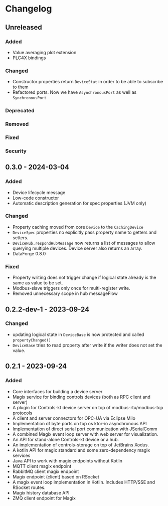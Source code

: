# Changelog

## Unreleased

### Added
- Value averaging plot extension
- PLC4X bindings

### Changed
- Constructor properties return `DeviceStat` in order to be able to subscribe to them
- Refactored ports. Now we have `AsynchronousPort` as well as `SynchronousPort`

### Deprecated

### Removed

### Fixed

### Security

## 0.3.0 - 2024-03-04

### Added

- Device lifecycle message
- Low-code constructor
- Automatic description generation for spec properties (JVM only)

### Changed

- Property caching moved from core `Device` to the `CachingDevice`
- `DeviceSpec` properties no explicitly pass property name to getters and setters.
- `DeviceHub.respondHubMessage` now returns a list of messages to allow querying multiple devices. Device server also returns an array.
- DataForge 0.8.0

### Fixed

- Property writing does not trigger change if logical state already is the same as value to be set.
- Modbus-slave triggers only once for multi-register write.
- Removed unnecessary scope in hub messageFlow

## 0.2.2-dev-1 - 2023-09-24

### Changed

- updating logical state in `DeviceBase` is now protected and called `propertyChanged()`
- `DeviceBase` tries to read property after write if the writer does not set the value.

## 0.2.1 - 2023-09-24

### Added

- Core interfaces for building a device server
- Magix service for binding controls devices (both as RPC client and server)
- A plugin for Controls-kt device server on top of modbus-rtu/modbus-tcp protocols
- A client and server connectors for OPC-UA via Eclipse Milo
- Implementation of byte ports on top os ktor-io asynchronous API
- Implementation of direct serial port communication with JSerialComm
- A combined Magix event loop server with web server for visualization.
- An API for stand-alone Controls-kt device or a hub.
- An implementation of controls-storage on top of JetBrains Xodus.
- A kotlin API for magix standard and some zero-dependency magix services
- Java API to work with magix endpoints without Kotlin
- MQTT client magix endpoint
- RabbitMQ client magix endpoint
- Magix endpoint (client) based on RSocket
- A magix event loop implementation in Kotlin. Includes HTTP/SSE and RSocket routes.
- Magix history database API
- ZMQ client endpoint for Magix
